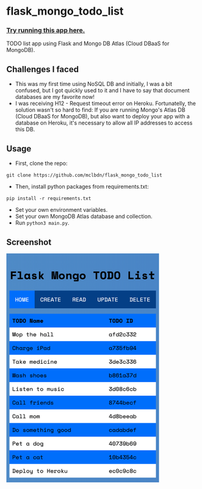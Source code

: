 # flask_mongo_todo_list

### <a href="https://lit-brook-98133.herokuapp.com">Try running this app here.</a>

TODO list app using Flask and Mongo DB Atlas (Cloud DBaaS for MongoDB).

## Challenges I faced
* This was my first time using NoSQL DB and initially, I was a bit confused, but I got quickly used to it and I have to say that document databases are my favorite now!
* I was receiving H12 - Request timeout error on Heroku. Fortunatelly, the solution wasn't so hard to find: If you are running Mongo's Atlas DB (Cloud DBaaS for MongoDB), but also want to deploy your app with a database on Heroku, it's necessary to allow all IP addresses to access this DB.

## Usage

* First, clone the repo:
```
git clone https://github.com/mclbdn/flask_mongo_todo_list
```
* Then, install python packages from requirements.txt:
```
pip install -r requirements.txt
```
* Set your own environment variables.
* Set your own MongoDB Atlas database and collection.
* Run `python3 main.py`.

## Screenshot
<img src="https://raw.githubusercontent.com/mclbdn/flask_mongo_todo_list/main/screenshot.png" width="400" height="600">
